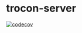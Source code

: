 # trocon-server

[![codecov](https://codecov.io/gh/kimulaco/trocon-server/branch/main/graph/badge.svg?token=9VARYXERKA)](https://codecov.io/gh/kimulaco/trocon-server)
